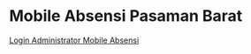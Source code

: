 # Mobile Absensi Pasaman Barat

<a href="https://mobileabsensi.pasamanbaratkab.go.id" target="_blank">Login Administrator Mobile Absensi</a>